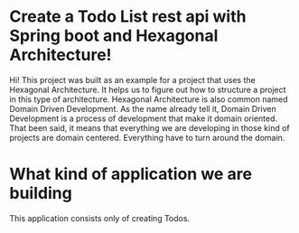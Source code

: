 # Create a Todo List rest api with Spring boot and Hexagonal Architecture!
Hi! This project was built as an example for a project that uses the Hexagonal Architecture. It helps us to figure out how to structure a project in this type of architecture. Hexagonal Architecture is also common named Domain Driven Development. As the name already tell it, Domain Driven Development is a process of development that make it domain oriented. That been said, it means that everything we are developing in those kind of projects are domain centered. Everything have to turn around the domain.

# What kind of application we are building
This application consists only of creating Todos.
